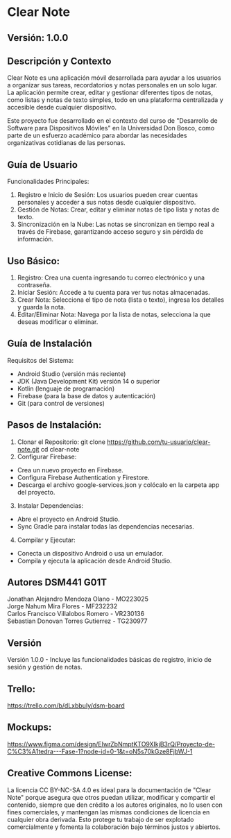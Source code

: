 # Clear Note
## Versión: 1.0.0

## Descripción y Contexto
Clear Note es una aplicación móvil desarrollada para ayudar a los usuarios a organizar sus tareas, recordatorios y notas personales en un solo lugar. La aplicación permite crear, editar y gestionar diferentes tipos de notas, como listas y notas de texto simples, todo en una plataforma centralizada y accesible desde cualquier dispositivo.

Este proyecto fue desarrollado en el contexto del curso de "Desarrollo de Software para Dispositivos Móviles" en la Universidad Don Bosco, como parte de un esfuerzo académico para abordar las necesidades organizativas cotidianas de las personas.

## Guía de Usuario
Funcionalidades Principales:
1. Registro e Inicio de Sesión: Los usuarios pueden crear cuentas personales y acceder a sus notas desde cualquier dispositivo.
2. Gestión de Notas: Crear, editar y eliminar notas de tipo lista y notas de texto.
3. Sincronización en la Nube: Las notas se sincronizan en tiempo real a través de Firebase, garantizando acceso seguro y sin pérdida de información.

## Uso Básico:
1. Registro: Crea una cuenta ingresando tu correo electrónico y una contraseña.
2. Iniciar Sesión: Accede a tu cuenta para ver tus notas almacenadas.
3. Crear Nota: Selecciona el tipo de nota (lista o texto), ingresa los detalles y guarda la nota.
4. Editar/Eliminar Nota: Navega por la lista de notas, selecciona la que deseas modificar o eliminar.

## Guía de Instalación
Requisitos del Sistema:
- Android Studio (versión más reciente)
- JDK (Java Development Kit) versión 14 o superior
- Kotlin (lenguaje de programación)
- Firebase (para la base de datos y autenticación)
- Git (para control de versiones)

## Pasos de Instalación:
1. Clonar el Repositorio:
git clone https://github.com/tu-usuario/clear-note.git
cd clear-note
2. Configurar Firebase:
- Crea un nuevo proyecto en Firebase.
- Configura Firebase Authentication y Firestore.
- Descarga el archivo google-services.json y colócalo en la carpeta app del proyecto.
3. Instalar Dependencias:
- Abre el proyecto en Android Studio.
- Sync Gradle para instalar todas las dependencias necesarias.
4. Compilar y Ejecutar:
- Conecta un dispositivo Android o usa un emulador.
- Compila y ejecuta la aplicación desde Android Studio.

## Autores DSM441 G01T
Jonathan Alejandro Mendoza Olano - MO223025<br>
Jorge Nahum Mira Flores - MF232232<br>
Carlos Francisco Villalobos Romero - VR230136<br>
Sebastian Donovan Torres Gutierrez - TG230977<br>

## Versión
Versión 1.0.0 - Incluye las funcionalidades básicas de registro, inicio de sesión y gestión de notas.

## Trello:

https://trello.com/b/dLxbbuIy/dsm-board

## Mockups:

https://www.figma.com/design/EIwrZbNmptKTO9XIkjB3rQ/Proyecto-de-C%C3%A1tedra---Fase-1?node-id=0-1&t=oN5s70kGze8FjbWJ-1

## Creative Commons License:
La licencia CC BY-NC-SA 4.0 es ideal para la documentación de "Clear Note" porque asegura que otros puedan utilizar, modificar y compartir el contenido, siempre que den crédito a los autores originales, no lo usen con fines comerciales, y mantengan las mismas condiciones de licencia en cualquier obra derivada. Esto protege tu trabajo de ser explotado comercialmente y fomenta la colaboración bajo términos justos y abiertos.
